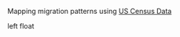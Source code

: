 
<html>
<head>
  <title>Network | Basic usage</title>

  <script type="text/javascript" src="../../../dist/vis.js"></script>
  <link href="../../../dist/vis-network.min.css" rel="stylesheet" type="text/css" />

  <style type="text/css">
    #mynetwork {
      width: 500px;
      height: 300px;
      border: 1px solid lightgray;
    }
    #container{
     position: absolute;
     width:100%;
     height: 100%;
   }
  </style>
</head>
<body>

<p>
  Mapping migration patterns using <a href="https://www.census.gov/topics/population/migration/guidance/metro-to-metro-migration-flows.html">US Census Data</a>
<div id="container">
  <div id="mynetworkPhx" style="float:left"></div>
  left float
  <div id="mynetworkAnc" style="float:left"></div>
</div>

</p>




<script type="text/javascript">
  // create an array with nodes
  var nodesPhx = new vis.DataSet([
        {id: 1, label: 'Phoenix', color:'#a0db8e'},
        {id: 2, label: 'Los Angeles', color:'#d1dfea'},
        {id: 3, label: 'Chicago', color:'#d1dfea'},
        {id: 4, label: 'New York', color:'#d1dfea'},
        {id: 5, label: 'Minneapolis', color:'#d1dfea'},
        {id: 6, label: 'Detriot', color:'#d1dfea'},
        {id: 7, label: 'Indianapolis', color:'#d1dfea'},
        {id: 8, label: 'Denver', color:'#d1dfea'},
        {id: 9, label: 'San Diego', color:'#d1dfea'},
        {id: 10, label: 'St. Louis', color:'#d1dfea'},
        {id: 11, label: 'Milwaukee', color:'#d1dfea'}
  ]);
  
  var nodesAnc = new vis.DataSet([
        {id: 1, label: 'Anchorage', color:'#ff8e8e'},
        {id: 2, label: 'New York', color:'#d1dfea'},
        {id: 3, label: 'Chicago', color:'#d1dfea'},
        {id: 4, label: 'Los Angeles', color:'#d1dfea'},
        {id: 5, label: 'Tampa', color:'#d1dfea'},
        {id: 6, label: 'Washington DC', color:'#d1dfea'},
        {id: 7, label: 'Miami', color:'#d1dfea'},
        {id: 8, label: 'Dallas', color:'#d1dfea'},
        {id: 9, label: 'Philadelphia', color:'#d1dfea'},
        {id: 10, label: 'Jacksonville', color:'#d1dfea'},
        {id: 11, label: 'Charleston', color:'#d1dfea'}
  ]);

  // create an array with edges
  var edgesPhx = new vis.DataSet([
        {from: 1, to: 2, value:2.32035839, arrows:'from'},
        {from: 1, to: 3, value:1.3465169, arrows:'from'},
        {from: 1, to: 4, value:0.19541681, arrows:'from'},
        {from: 1, to: 5, value:0.00778209, arrows:'from'},
        {from: 1, to: 6, value:0.18179816, arrows:'from'},
        {from: 1, to: 7, value:0.62602552, arrows:'from'},
        {from: 1, to: 8, value:0.69303792, arrows:'from'},
        {from: 1, to: 9, value:0.72222074, arrows:'from'},
        {from: 1, to: 10, value:0.75680778, arrows:'from'},
        {from: 1, to: 11, value:0.87461991, arrows:'from'}
  ]);
  
  var edgesAnc = new vis.DataSet([
        {from: 1, to: 2, value:2.25586724, arrows:'to'},
        {from: 1, to: 3, value:1.29683218, arrows:'to'},
        {from: 1, to: 4, value:0.58084024, arrows:'to'},
        {from: 1, to: 5, value:0.08999165, arrows:'to'},
        {from: 1, to: 6, value:0.37491045, arrows:'to'},
        {from: 1, to: 7, value:0.56540372, arrows:'to'},
        {from: 1, to: 8, value:0.6951362, arrows:'to'},
        {from: 1, to: 9, value:0.73701188, arrows:'to'},
        {from: 1, to: 10, value:0.8141945, arrows:'to'},
        {from: 1, to: 11, value:0.85689126, arrows:'to'}
  ]);
  
  // create a network
  var containerPhx = document.getElementById('mynetworkPhx');
  var dataPhx = {
    nodes: nodesPhx,
    edges: edgesPhx
  };
  
  var containerAnc = document.getElementById('mynetworkAnc');
  var dataAnc = {
    nodes: nodesAnc,
    edges: edgesAnc
  };
  
  var options = {};
  var networkPhx = new vis.Network(containerPhx, dataPhx, options);
  var networkAnc = new vis.Network(containerAnc, dataAnc, options);
</script>


</body>
</html>
